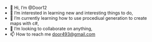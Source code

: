 - 👋 Hi, I’m @Door12
- 👀 I’m interested in learning new and interesting things to do,
- 🌱 I’m currently learning how to use procediual generation to create maps with c#,
- 💞️ I’m looking to collaborate on anything,
- 📫 How to reach me door493@gmail.com

<!---
Door12/Door12 is a ✨ special ✨ repository because its `README.md` (this file) appears on your GitHub profile.
You can click the Preview link to take a look at your changes.
--->
